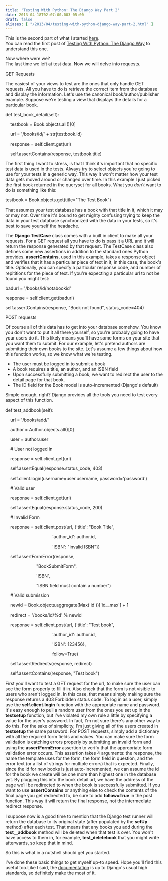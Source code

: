 ```yaml
---
title: 'Testing With Python: The Django Way Part 2'
date: 2013-04-18T02:07:00.003-05:00
draft: false
aliases: [ "/2013/04/testing-with-python-django-way-part-2.html" ]
---
```


This is the second part of what I started [here](http://rkrants.blogspot.com/2013/04/testing-with-python-django-way-part-1.html).  
You can read the first post of [Testing With Python: The Django Way](http://rkrants.blogspot.com/2013/04/testing-with-python-django-way-part-1.html) to understand this one.  
  
Now where were we?  
The last time we left at test data. Now we will delve into requests.  
  
GET Requests  
  
The easiest of your views to test are the ones that only handle GET requests. All you have to do is retrieve the correct item from the database and display the information. Let's use the canonical book/author/publisher example. Suppose we're testing a view that displays the details for a particular book.   
  
  

def test\_book\_detail(self):

    testbook = Book.objects.all()\[0\]

    url = '/books/id/' + str(testbook.id)

    response = self.client.get(url)

    self.assertContains(response, testbook.title)

  

The first thing I want to stress, is that I think it's important that no specific test data is used in the tests. Always try to select objects you're going to use for your tests in a generic way. This way it won't matter how your test data gets moved around or changed over time. In this example I just picked the first book returned in the queryset for all books. What you _don't_ want to do is something like this:

  

testbook = Book.objects.get(title="The Test Book")

  

  

That assumes your test database has a book with that title in it, which it may or may not. Over time it's bound to get mighty confusing trying to keep the data in your test database synchronized with the data in your tests, so it's best to save yourself the headache.

The **Django TestCase** class comes with a built in client to make all your requests. For a GET request all you have to do is pass it a URL and it will return the response generated by that request. The TestCase class also defines some new assertions in addition to the standard ones Python provides. **assertContains**, used in this example, takes a response object and verifies that it has a particular piece of text in it; in this case, the book's title. Optionally, you can specify a particular response code, and number of repititions for the piece of text. If you're expecting a particular url to not be found you might test:

  

badurl = '/books/id/notabookid'

response = self.client.get(badurl)

self.assertContains(response, "Book not found", status\_code=404)

  

  
POST requests  

  

Of course all of this data has to get into your database somehow. You know you don't want to put it all there yourself, so you're probably going to have your users do it. This likely means you'll have some forms on your site that you want them to submit. For our example, let's pretend authors are submitting their own books to the site. Let's assume a few things about how this function works, so we know what we're testing.

  

  
  

*   The user must be logged in to submit a book
*   A book requires a title, an author, and an ISBN field
*   Upon successfully submitting a book, we want to redirect the user to the detail page for that book.
*   The ID field for the Book model is auto-incremented (Django's default)

Simple enough, right? Django provides all the tools you need to test every aspect of this function.

  

def test\_addbook(self):

    url = '/books/add/'

  

    author = Author.objects.all()\[0\]    

    user = author.user

  

    # User not logged in

    response = self.client.get(url)

    self.assertEqual(response.status\_code, 403)

  

    self.client.login(username=user.username, password='password')

  

    # Valid user

    response = self.client.get(url)

    self.assertEqual(response.status\_code, 200)

  

    # Invalid Form

    response = self.client.post(url, {'title': "Book Title",

                                      'author\_id': author.id,

                                      'ISBN': "invalid ISBN"})

    self.assertFormError(response, 

                         "BookSubmitForm", 

                         'ISBN',

                         "ISBN field must contain a number")

  

    # Valid submission

    newid = Book.objects.aggregate(Max('id'))\['id\_\_max'\] + 1

    redirect = '/books/id/%d' % newid

    response = self.client.post(url, {'title': "Test book",

                                      'author\_id': author.id,

                                      'ISBN': 123456},

                                      follow=True)

  

    self.assertRedirects(response, redirect)

    self.assertContains(response, "Test book")

  

First you'll want to test a GET request for the url, to make sure the user can see the form properly to fill it in. Also check that the form is not visible to users who aren't logged in. In this case, that means simply making sure the response returns a 403 Forbidden status code. To log in as a user, simply use the **self.client.login** function with the appropriate name and password. It's easy enough to pull a random user from the ones you set up in the **testsetup** function, but I've violated my own rule a little by specifying a value for the user's password. In fact, I'm not sure there's any other way to do this. For the sake of simplicity, I'm just giving all of the users created in **testsetup** the same password. For POST requests, simply add a dictionary with all the required form fields and values. You can make sure the form validation is catching errors properly by submitting an invalid form and using the **assertFormError** assertion to verify that the appropriate form validation error occurs. This assertion takes 4 arguments: the response, the name the template uses for the form, the form field in question, and the error text (or a list of strings for multiple errors) that is expected. Finally, since the id for new books is just auto-incremented, we can assume the id for the book we create will be one more than highest one in the database yet. By plugging this into the book detail url, we have the address of the page we'll be redirected to when the book is successfully submitted. If you want to use **assertContains** or anything else to check the contents of the final page you get redirected to, be sure to add **follow=True** in the post function. This way it will return the final response, not the intermediate redirect response.

I suppose now is a good time to mention that the Django test runner will return the database to its original state (after populated by the **setUp** method) after each test. That means that any books you add during the **test\_\_addbook** method will be deleted when that test is over. You won't have access to them in, for example, **test\_deletebook** that you might write afterwards, so keep that in mind.

  

So this is what in a nutshell should get you started.

I've done these basic things to get myself up-to speed. Hope you'll find this useful too.Like I said, the [documentation](http://docs.djangoproject.com/en/dev/topics/testing/#topics-testing) is up to Django's usual high standards, so definitely make the most of it.
